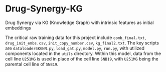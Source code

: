 # Drug-Synergy-KG
Drug Synergy via KG (Knowledge Graph) with intrinsic features as initial embeddings

The critical raw training data for this project include `comb_final.txt`, `drug_init_embs.csv`, `init_copy_number.csv`, `kg_final2.txt`. The key scripts are `dataloader4KGNN.py`, `load_gat.py`, `model.py`, `run.py`, with utilized components located in the `utils` directory. Within this model, data from the cell line `U251MG` is used in place of the cell line `SNB19`, with `U251MG` being the parental cell line of `SNB19`.
